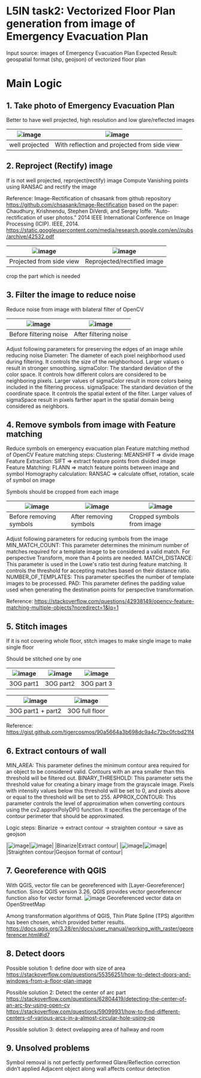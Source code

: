 # L5IN task2: Vectorized Floor Plan generation from image of Emergency Evacuation Plan

Input source: images of Emergency Evacuation Plan
Expected Result: geospatial format (shp, geojson) of vectorized floor plan

# Main Logic
## 1. Take photo of Emergency Evacuation Plan
Better to have well projected, high resolution and low glare/reflected images

|![image](https://github.com/chungkang/L5IN_task2/assets/36185863/af151ea8-a216-4d9d-b34b-45cb1af11b68)|![image](https://github.com/chungkang/L5IN_task2/assets/36185863/ab47eec3-cce6-48bf-8426-6607a9c16dbe)|
|-|-|
|well projected|With reflection and projected from side view

## 2. Reproject (Rectify) image
If is not well projected, reproject(rectify) image
Compute Vanishing points using RANSAC and rectify the image

Reference: Image-Rectification of chsasank from github repository
https://github.com/chsasank/Image-Rectification
based on the paper: Chaudhury, Krishnendu, Stephen DiVerdi, and Sergey Ioffe. "Auto-rectification of user photos." 2014 IEEE International Conference on Image Processing (ICIP). IEEE, 2014.
https://static.googleusercontent.com/media/research.google.com/en//pubs/archive/42532.pdf

|![image](https://github.com/chungkang/L5IN_task2/assets/36185863/645795a5-37be-4b86-92b5-9e751eaf5a79)|![image](https://github.com/chungkang/L5IN_task2/assets/36185863/9b49c96b-2154-4eba-8f34-d0d827f61b28)|
|-|-|
|Projected from side view|Reprojected/rectified image|

crop the part which is needed

## 3. Filter the image to reduce noise
Reduce noise from image with bilateral filter of OpenCV

|![image](https://github.com/chungkang/L5IN_task2/assets/36185863/59590f39-a5ef-4bb3-bc4b-bdcc5c751614)|![image](https://github.com/chungkang/L5IN_task2/assets/36185863/ebc90368-9c1d-4549-9fe6-c0571821a2d7)|
|-|-|
|Before filtering noise|After filtering noise|

Adjust following parameters for preserving the edges of an image while reducing noise
Diameter: The diameter of each pixel neighborhood used during filtering. It controls the size of the neighborhood. Larger values o result in stronger smoothing.
sigmaColor: The standard deviation of the color space. It controls how different colors are considered to be neighboring pixels. Larger values of sigmaColor result in more colors being included in the filtering process.
sigmaSpace: The standard deviation of the coordinate space. It controls the spatial extent of the filter. Larger values of sigmaSpace result in pixels farther apart in the spatial domain being considered as neighbors.

## 4. Remove symbols from image with Feature matching
Reduce symbols on emergency evacuation plan
Feature matching method of OpenCV
Feature matching steps:
Clustering: MEANSHIFT => divide image
Feature Extraction: SIFT => extract feature points from divided image
Feature Matching: FLANN => match feature points between image and symbol
Homography calculation: RANSAC => calculate offset, rotation, scale of symbol on image

Symbols should be cropped from each image

|![image](https://github.com/chungkang/L5IN_task2/assets/36185863/be492029-a32e-4c76-8c96-e956ae1418db)|![image](https://github.com/chungkang/L5IN_task2/assets/36185863/4411b11f-5b15-441f-8bc6-a9e5e5316675)|![image](https://github.com/chungkang/L5IN_task2/assets/36185863/d221f2e4-0afe-408e-a4e8-6cbc796c5669)|
|-|-|-|
|Before removing symbols|After removing symbols|Cropped symbols from image|

Adjust following parameters for reducing symbols from the image
MIN_MATCH_COUNT: This parameter determines the minimum number of matches required for a template image to be considered a valid match. For perspective Transform, more than 4 points are needed.
MATCH_DISTANCE: This parameter is used in the Lowe's ratio test during feature matching. It controls the threshold for accepting matches based on their distance ratio.
NUMBER_OF_TEMPLATES: This parameter specifies the number of template images to be processed.
PAD: This parameter defines the padding value used when generating the destination points for perspective transformation.

Reference: https://stackoverflow.com/questions/42938149/opencv-feature-matching-multiple-objects?noredirect=1&lq=1

## 5. Stitch images
If it is not covering whole floor, stitch images to make single image to make single floor

Should be stitched one by one

|![image](https://github.com/chungkang/L5IN_task2/assets/36185863/fe67683b-00c6-4d7d-a917-c47afc809e9c)|![image](https://github.com/chungkang/L5IN_task2/assets/36185863/fed1ea65-53ac-46d7-98d0-47c4d46d3ded)|![image](https://github.com/chungkang/L5IN_task2/assets/36185863/020109fb-f146-416a-ade6-0239246f365c)|
|-|-|-|
|3OG part1|3OG part2|3OG part 3|

|![image](https://github.com/chungkang/L5IN_task2/assets/36185863/efb0bf38-b009-4dbc-86b0-6d37cffcab62)|![image](https://github.com/chungkang/L5IN_task2/assets/36185863/112d9bd8-12aa-42e0-8df0-8b316f5268bc)|
|-|-|
|3OG part1 + part2|3OG full floor|

Reference: https://gist.github.com/tigercosmos/90a5664a3b698dc9a4c72bc0fcbd21f4

## 6. Extract contours of wall
MIN_AREA: This parameter defines the minimum contour area required for an object to be considered valid. Contours with an area smaller than this threshold will be filtered out.
BINARY_THRESHOLD: This parameter sets the threshold value for creating a binary image from the grayscale image. Pixels with intensity values below this threshold will be set to 0, and pixels above or equal to the threshold will be set to 255.
APPROX_CONTOUR: This parameter controls the level of approximation when converting contours using the cv2.approxPolyDP() function. It specifies the percentage of the contour perimeter that should be approximated.

Logic steps: Binarize -> extract contour -> straighten contour -> save as geojson

|![image](https://github.com/chungkang/L5IN_task2/assets/36185863/26b66b0a-62af-4d9a-bf95-60f3e143760d)|![image](https://github.com/chungkang/L5IN_task2/assets/36185863/8f4726c8-4241-4ffc-bebf-8fc02d1ee592)|
|Binarize|Extract contour|
|![image](https://github.com/chungkang/L5IN_task2/assets/36185863/ae05a498-6cc6-4178-aff3-b984684e8475)|![image](https://github.com/chungkang/L5IN_task2/assets/36185863/feab00a4-038f-4641-8895-a9ba42de209f)|
|Straighten contour|Geojson format of contour|

## 7. Georeference with QGIS
With QGIS, vector file can be georeferenced with [Layer-Georeferencer] function.
Since QGIS version 3.26, QGIS provides vector georeferencer function also for vector format.
![image](https://github.com/chungkang/L5IN_task2/assets/36185863/1c35c51d-3c19-499b-9388-fd3e0a5c2566)
Georeferenced vector data on OpenStreetMap

Among transformation algorithms of QGIS, Thin Plate Spline (TPS) algorithm has been chosen, which provided better results.
https://docs.qgis.org/3.28/en/docs/user_manual/working_with_raster/georeferencer.html#id7

## 8. Detect doors
Possible solution 1: define door with size of area
https://stackoverflow.com/questions/55356251/how-to-detect-doors-and-windows-from-a-floor-plan-image

Possible solution 2: Detect the center of arc part
https://stackoverflow.com/questions/62804419/detecting-the-center-of-an-arc-by-using-open-cv
https://stackoverflow.com/questions/59099931/how-to-find-different-centers-of-various-arcs-in-a-almost-circular-hole-using-op

Possible solution 3: detect ovelapping area of hallway and room

## 9. Unsolved problems
Symbol removal is not perfectly performed
Glare/Reflection correction didn’t applied
Adjacent object along wall affects contour detection
